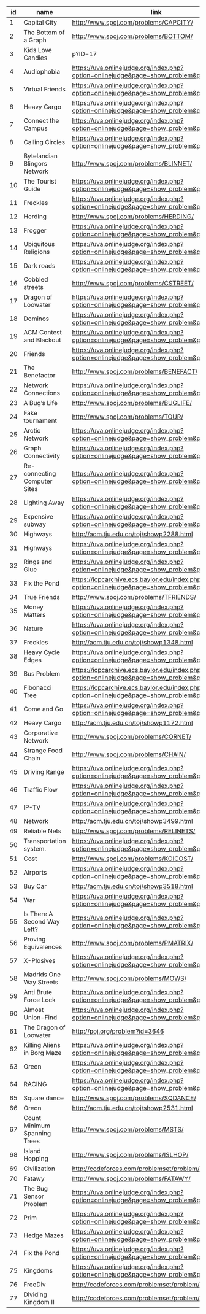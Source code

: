 |id|name|link|difficulty|
|---|---|---|---|
|1|Capital City|http://www.spoj.com/problems/CAPCITY/|1|
|2|The Bottom of a Graph|http://www.spoj.com/problems/BOTTOM/|1|
|3|Kids Love Candies|p?ID=17|1|
|4|Audiophobia|https://uva.onlinejudge.org/index.php?option=onlinejudge&page=show_problem&problem=989|1|
|5|Virtual Friends|https://uva.onlinejudge.org/index.php?option=onlinejudge&page=show_problem&problem=2498|1|
|6|Heavy Cargo|https://uva.onlinejudge.org/index.php?option=onlinejudge&page=show_problem&problem=485|1|
|7|Connect the Campus|https://uva.onlinejudge.org/index.php?option=onlinejudge&page=show_problem&problem=1338|1|
|8|Calling Circles|https://uva.onlinejudge.org/index.php?option=onlinejudge&page=show_problem&problem=183|1|
|9|Bytelandian Blingors Network|http://www.spoj.com/problems/BLINNET/|1|
|10|The Tourist Guide|https://uva.onlinejudge.org/index.php?option=onlinejudge&page=show_problem&problem=1040|1|
|11|Freckles|https://uva.onlinejudge.org/index.php?option=onlinejudge&page=show_problem&problem=975|1|
|12|Herding|http://www.spoj.com/problems/HERDING/|1|
|13|Frogger|https://uva.onlinejudge.org/index.php?option=onlinejudge&page=show_problem&problem=475|1|
|14|Ubiquitous Religions|https://uva.onlinejudge.org/index.php?option=onlinejudge&page=show_problem&problem=1524|1|
|15|Dark roads|https://uva.onlinejudge.org/index.php?option=onlinejudge&page=show_problem&problem=2678|1|
|16|Cobbled streets|http://www.spoj.com/problems/CSTREET/|1|
|17|Dragon of Loowater|https://uva.onlinejudge.org/index.php?option=onlinejudge&page=show_problem&problem=2267|1|
|18|Dominos|https://uva.onlinejudge.org/index.php?option=onlinejudge&page=show_problem&problem=2499|1|
|19|ACM Contest and Blackout|https://uva.onlinejudge.org/index.php?option=onlinejudge&page=show_problem&problem=1541|1|
|20|Friends|https://uva.onlinejudge.org/index.php?option=onlinejudge&page=show_problem&problem=1549|1|
|21|The Benefactor|http://www.spoj.com/problems/BENEFACT/|1|
|22|Network Connections|https://uva.onlinejudge.org/index.php?option=onlinejudge&page=show_problem&problem=734|1|
|23|A Bug&#8217;s Life|http://www.spoj.com/problems/BUGLIFE/|1|
|24|Fake tournament|http://www.spoj.com/problems/TOUR/|1|
|25|Arctic Network|https://uva.onlinejudge.org/index.php?option=onlinejudge&page=show_problem&problem=1310|1|
|26|Graph Connectivity|https://uva.onlinejudge.org/index.php?option=onlinejudge&page=show_problem&problem=400|1|
|27|Re-connecting Computer Sites|https://uva.onlinejudge.org/index.php?option=onlinejudge&page=show_problem&problem=849|1|
|28|Lighting Away|https://uva.onlinejudge.org/index.php?option=onlinejudge&page=show_problem&problem=2870|2|
|29|Expensive subway|https://uva.onlinejudge.org/index.php?option=onlinejudge&page=show_problem&problem=2757|2|
|30|Highways|http://acm.tju.edu.cn/toj/showp2288.html|2|
|31|Highways|https://uva.onlinejudge.org/index.php?option=onlinejudge&page=show_problem&problem=1088|2|
|32|Rings and Glue|https://uva.onlinejudge.org/index.php?option=onlinejudge&page=show_problem&problem=1242|2|
|33|Fix the Pond|https://icpcarchive.ecs.baylor.edu/index.php?option=onlinejudge&page=show_problem&problem=4147|2|
|34|True Friends|http://www.spoj.com/problems/TFRIENDS/|2|
|35|Money Matters|https://uva.onlinejudge.org/index.php?option=onlinejudge&page=show_problem&problem=2737|2|
|36|Nature|https://uva.onlinejudge.org/index.php?option=onlinejudge&page=show_problem&problem=1626|2|
|37|Freckles|http://acm.tju.edu.cn/toj/showp1348.html|2|
|38|Heavy Cycle Edges|https://uva.onlinejudge.org/index.php?option=onlinejudge&page=show_problem&problem=2847|2|
|39|Bus Problem|https://icpcarchive.ecs.baylor.edu/index.php?option=onlinejudge&page=show_problem&problem=5013|2|
|40|Fibonacci Tree|https://icpcarchive.ecs.baylor.edu/index.php?option=onlinejudge&page=show_problem&problem=4551|2|
|41|Come and Go|https://uva.onlinejudge.org/index.php?option=onlinejudge&page=show_problem&problem=2938|2|
|42|Heavy Cargo|http://acm.tju.edu.cn/toj/showp1172.html|2|
|43|Corporative Network|http://www.spoj.com/problems/CORNET/|2|
|44|Strange Food Chain|http://www.spoj.com/problems/CHAIN/|2|
|45|Driving Range|https://uva.onlinejudge.org/index.php?option=onlinejudge&page=show_problem&problem=2957|2|
|46|Traffic Flow|https://uva.onlinejudge.org/index.php?option=onlinejudge&page=show_problem&problem=1783|2|
|47|IP-TV|https://uva.onlinejudge.org/index.php?option=onlinejudge&page=show_problem&problem=3615|2|
|48|Network|http://acm.tju.edu.cn/toj/showp3499.html|2|
|49|Reliable Nets|http://www.spoj.com/problems/RELINETS/|2|
|50|Transportation system.|https://uva.onlinejudge.org/index.php?option=onlinejudge&page=show_problem&problem=2169|2|
|51|Cost|http://www.spoj.com/problems/KOICOST/|2|
|52|Airports|https://uva.onlinejudge.org/index.php?option=onlinejudge&page=show_problem&problem=2833|2|
|53|Buy Car|http://acm.tju.edu.cn/toj/showp3518.html|2|
|54|War|https://uva.onlinejudge.org/index.php?option=onlinejudge&page=show_problem&problem=1099|2|
|55|Is There A Second Way Left?|https://uva.onlinejudge.org/index.php?option=onlinejudge&page=show_problem&problem=1403|2|
|56|Proving Equivalences|http://www.spoj.com/problems/PMATRIX/|3|
|57|X-Plosives|https://uva.onlinejudge.org/index.php?option=onlinejudge&page=show_problem&problem=3601|3|
|58|Madrids One Way Streets|http://www.spoj.com/problems/MOWS/|3|
|59|Anti Brute Force Lock|https://uva.onlinejudge.org/index.php?option=onlinejudge&page=show_problem&problem=3676|3|
|60|Almost Union-Find|https://uva.onlinejudge.org/index.php?option=onlinejudge&page=show_problem&problem=3138|3|
|61|The Dragon of Loowater|http://poj.org/problem?id=3646|3|
|62|Killing Aliens in Borg Maze|https://uva.onlinejudge.org/index.php?option=onlinejudge&page=show_problem&problem=1248|3|
|63|Oreon|https://uva.onlinejudge.org/index.php?option=onlinejudge&page=show_problem&problem=3649|3|
|64|RACING|https://uva.onlinejudge.org/index.php?option=onlinejudge&page=show_problem&problem=3675|3|
|65|Square dance|http://www.spoj.com/problems/SQDANCE/|3|
|66|Oreon|http://acm.tju.edu.cn/toj/showp2531.html|3|
|67|Count Minimum Spanning Trees|http://www.spoj.com/problems/MSTS/|4|
|68|Island Hopping|http://www.spoj.com/problems/ISLHOP/|4|
|69|Civilization|http://codeforces.com/problemset/problem/455/C|4|
|70|Fatawy|http://www.spoj.com/problems/FATAWY/|4|
|71|The Bug Sensor Problem|https://uva.onlinejudge.org/index.php?option=onlinejudge&page=show_problem&problem=3657|4|
|72|Prim|https://uva.onlinejudge.org/index.php?option=onlinejudge&page=show_problem&problem=1748|5|
|73|Hedge Mazes|https://uva.onlinejudge.org/index.php?option=onlinejudge&page=show_problem&problem=3785|5|
|74|Fix the Pond|https://uva.onlinejudge.org/index.php?option=onlinejudge&page=show_problem&problem=3974|5|
|75|Kingdoms|https://uva.onlinejudge.org/index.php?option=onlinejudge&page=show_problem&problem=3951|6|
|76|FreeDiv|http://codeforces.com/problemset/problem/73/D|8|
|77|Dividing Kingdom II|http://codeforces.com/problemset/problem/687/D|8|
